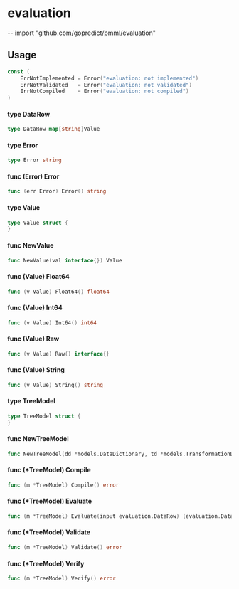 # evaluation
--
    import "github.com/gopredict/pmml/evaluation"


## Usage

```go
const (
	ErrNotImplemented = Error("evaluation: not implemented")
	ErrNotValidated   = Error("evaluation: not validated")
	ErrNotCompiled    = Error("evaluation: not compiled")
)
```

#### type DataRow

```go
type DataRow map[string]Value
```


#### type Error

```go
type Error string
```


#### func (Error) Error

```go
func (err Error) Error() string
```

#### type Value

```go
type Value struct {
}
```


#### func  NewValue

```go
func NewValue(val interface{}) Value
```

#### func (Value) Float64

```go
func (v Value) Float64() float64
```

#### func (Value) Int64

```go
func (v Value) Int64() int64
```

#### func (Value) Raw

```go
func (v Value) Raw() interface{}
```

#### func (Value) String

```go
func (v Value) String() string
```

#### type TreeModel

```go
type TreeModel struct {
}
```


#### func  NewTreeModel

```go
func NewTreeModel(dd *models.DataDictionary, td *models.TransformationDictionary, model *models.TreeModel) (*TreeModel, error)
```

#### func (*TreeModel) Compile

```go
func (m *TreeModel) Compile() error
```

#### func (*TreeModel) Evaluate

```go
func (m *TreeModel) Evaluate(input evaluation.DataRow) (evaluation.DataRow, error)
```

#### func (*TreeModel) Validate

```go
func (m *TreeModel) Validate() error
```

#### func (*TreeModel) Verify

```go
func (m *TreeModel) Verify() error
```
